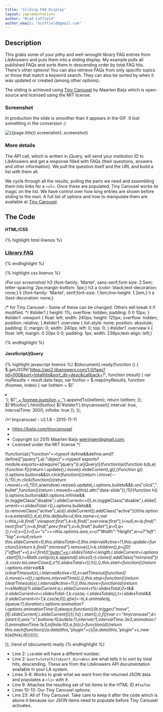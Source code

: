 ```yaml
---
title: 'Sliding FAQ Display'
layout: implementations
author: "Brad Coffield"
author_email: "bcoffield@gmail.com"
---
```


## Description
        
This grabs some of your pithy and well-wrought library FAQ entries from LibAnswers and puts them into a sliding display. My example pulls all published FAQs and sorts them in descending order by total FAQ hits. There's other options! You can also retrieve FAQs from only specific topics or those that match a keyword search. They can also be sorted by when it was updated or created (among other options).

The sliding is achieved using [Tiny Carousel](https://baijs.com/tinycarousel) by Maarten Baijs which is open-source and licensed using the MIT license.

### Screenshot

In production the slide is smoother than it appears in the GIF. It lost something in the conversion :)

<!--![{{page.title}} screenshot]({{site.baseurl}}/assets/{{page.title}}-screenshot.gif){:.screenshot}-->
![{{page.title}} screenshot](https://raw.githubusercontent.com/BradCoffield/APIs-for-librarians/master/assets/Sliding%20FAQ%20display.gif){:.screenshot}
   
### More details
The API call, which is written in jQuery, will send your institution ID to LibAnswers and get a response filled with FAQs (their questions, answers and other information). We pull the question itself and the URL and build a list with them all.
        
We cycle through all the results, pulling the parts we need and assembling them into links for a ```<ul>```. Once these are populated, Tiny Carousel works its magic on the list. We have control over how long entries are shown before sliding to the next. A full list of options and how to manipulate them are available at [Tiny Carousel](https://baijs.com/tinycarousel).
    
## The Code

#### HTML/CSS

{% highlight html linenos %}
  <h3><a href="YOUR_LIBANSWERS_SYSTEM">Library FAQ</a></h3>
   <div id="slider1">
    <div class="viewport">
        <ul id="foofoo" class="overview"></ul>
    </div>
   </div>

{% endhighlight %}

{% highlight css linenos %}

/*For our screenshot*/
h3 {font-family: 'Martel', sans-serif;font-size: 2.5em; letter-spacing: 2px;margin-bottom: 5px;}
h3 a {color: black;text-decoration: none;}
li {font-family: 'Martel', serif;font-size: 1.1em;line-height: 1.2em;}
li a {text-decoration: none;}

/* for Tiny Carousel - Some of these can be changed. Others will break it if modified. */
#slider1 { height: 1%; overflow: hidden; padding: 0 0 10px; }
#slider1 .viewport { float: left; width: 240px; height: 125px; overflow: hidden; position: relative; }
#slider1 .overview { list-style: none; position: absolute; padding: 0; margin: 0; width: 240px; left: 0; top: 0; }
#slider1 .overview li { float: left; margin: 0 20px 0 0; padding: 1px; width: 236px;text-align: left;}

{% endhighlight %}

#### JavaScript/jQuery


{% highlight javascript linenos %}
  $(document).ready(function () {
         $.getJSON('https://api2.libanswers.com/1.0/faqs?iid=000&sort=totalhits&sort_dir=desc&callback=?', function (result) {
             var myResults = result.data.faqs;
             var foofoo = $.map(myResults, function (foomee, index) {
                 var listItem = $('<li></li>');
                 $('<a href=' + foomee.url.public + '>' + foomee.question + '</a>').appendTo(listItem);
                 return listItem;
                 });
             $('#foofoo').html(foofoo)
             $('#slider1').tinycarousel({
                     interval: true,
                     intervalTime: 3000,
                     infinite: true
                 });
             });
     
/*! tinycarousel - v2.1.8 - 2015-11-11
 * https://baijs.com/tinycarousel
 *
 * Copyright (c) 2015 Maarten Baijs <wieringen@gmail.com>;
 * Licensed under the MIT license */

!function(a){"function"==typeof define&&define.amd?define(["jquery"],a):"object"==typeof exports?module.exports=a(require("jquery")):a(jQuery)}(function(a){function b(b,e){function f(){return i.update(),i.move(i.slideCurrent),g(),i}function g(){i.options.buttons&&(n.click(function(){return i.move(--t),!1}),m.click(function(){return i.move(++t),!1})),a(window).resize(i.update),i.options.bullets&&b.on("click",".bullet",function(){return i.move(t=+a(this).attr("data-slide")),!1})}function h(){i.options.buttons&&!i.options.infinite&&(n.toggleClass("disable",i.slideCurrent<=0),m.toggleClass("disable",i.slideCurrent>=i.slidesTotal-r)),i.options.bullets&&(o.removeClass("active"),a(o[i.slideCurrent]).addClass("active"))}this.options=a.extend({},d,e),this._defaults=d,this._name=c;var i=this,j=b.find(".viewport:first"),k=b.find(".overview:first"),l=null,m=b.find(".next:first"),n=b.find(".prev:first"),o=b.find(".bullet"),p=0,q={},r=0,s=0,t=0,u="x"===this.options.axis,v=u?"Width":"Height",w=u?"left":"top",x=null;return this.slideCurrent=0,this.slidesTotal=0,this.intervalActive=!1,this.update=function(){return k.find(".mirrored").remove(),l=k.children(),p=j[0]["offset"+v],s=l.first()["outer"+v](!0),i.slidesTotal=l.length,i.slideCurrent=i.options.start||0,r=Math.ceil(p/s),k.append(l.slice(0,r).clone().addClass("mirrored")),k.css(v.toLowerCase(),s*(i.slidesTotal+r)),h(),i},this.start=function(){return i.options.interval&&(clearTimeout(x),i.intervalActive=!0,x=setTimeout(function(){i.move(++t)},i.options.intervalTime)),i},this.stop=function(){return clearTimeout(x),i.intervalActive=!1,i},this.move=function(a){return t=isNaN(a)?i.slideCurrent:a,i.slideCurrent=t%i.slidesTotal,0>t&&(i.slideCurrent=t=i.slidesTotal-1,k.css(w,-i.slidesTotal*s)),t>i.slidesTotal&&(i.slideCurrent=t=1,k.css(w,0)),q[w]=-t*s,k.animate(q,{queue:!1,duration:i.options.animation?i.options.animationTime:0,always:function(){b.trigger("move",[l[i.slideCurrent],i.slideCurrent])}}),h(),i.start(),i},f()}var c="tinycarousel",d={start:0,axis:"x",buttons:!0,bullets:!1,interval:!1,intervalTime:3e3,animation:!0,animationTime:1e3,infinite:!0};a.fn[c]=function(d){return this.each(function(){a.data(this,"plugin_"+c)||a.data(this,"plugin_"+c,new b(a(this),d))})}});

 }); //end of (document).ready
{% endhighlight %}

* Line 2: ```iid=000``` will have a different number.
* Line 2: ```&sort=totalhits&sort_dir=desc``` are what tells it to sort by total hits, descending. These are from the LibAnswers API documentation available in your LA system. 
* Lines 3-8: Works to grab what we want from the returned JSON data and populates a ```<li>``` with it.
* Line 9: Attaches the resulting set of list items to the HTML ID ```#foofoo```
* Lines 10-13: Our Tiny Carousel options.
* Line 23: All of Tiny Carousel. Take care to keep it after the code which is above it because our JSON items need to populate before Tiny Carousel activates.